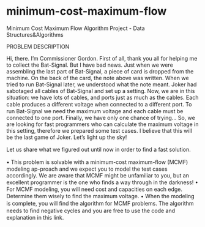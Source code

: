 # minimum-cost-maximum-flow
Minimum Cost Maximum Flow Algorithm Project - Data Structures&Algorithms

PROBLEM DESCRIPTION

Hi, there. I’m Commissioner Gordon. First of all, thank you all for helping me to collect the Bat-Signal. But I have bad news. Just when we were assembling the last part of Bat-Signal, a piece of card is dropped from the machine. On the back of the card, the note above was written. When we tried to run Bat-Signal later, we understood what the note meant. Joker had sabotaged all cables of Bat-Signal and set up a setting. Now, we are in this situation: we have lots of cables, and ports just as much as the cables. Each cable produces a diﬀerent voltage when connected to a diﬀerent port. To run Bat-Signal we need the maximum voltage and each cable must be connected to one port. Finally, we have only one chance of trying...
So, we are looking for fast programmers who can calculate the maximum voltage in this setting, therefore we prepared some test cases.
I believe that this will be the last game of Joker. Let’s light up the sky!

Let us share what we ﬁgured out until now in order to ﬁnd a fast solution.

•	This problem is solvable with a minimum-cost maximum-ﬂow (MCMF) modeling ap-proach and we expect you to model the test cases accordingly. We are aware that MCMF might be unfamiliar to you, but an excellent programmer is the one who ﬁnds a way through in the darkness!
•	For MCMF modeling, you will need cost and capacities on each edge. Determine them wisely to ﬁnd the maximum voltage.
•	When the modeling is complete, you will ﬁnd the algorithm for MCMF problems. The algorithm needs to ﬁnd negative cycles and you are free to use the code and explanation in this link.